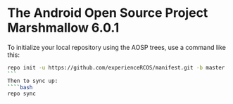The Android Open Source Project Marshmallow 6.0.1
===========

To initialize your local repository using the AOSP trees, use a command like this:
````bash
repo init -u https://github.com/experienceRCOS/manifest.git -b master
```
Then to sync up:
````bash
repo sync
